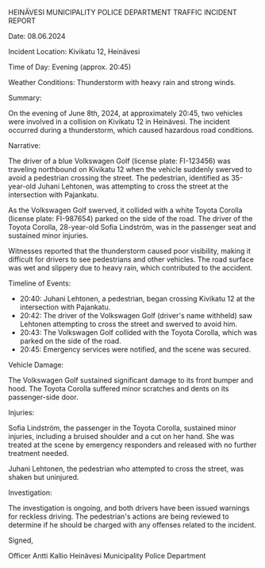 HEINÄVESI MUNICIPALITY POLICE DEPARTMENT
TRAFFIC INCIDENT REPORT

Date: 08.06.2024

Incident Location: Kivikatu 12, Heinävesi

Time of Day: Evening (approx. 20:45)

Weather Conditions: Thunderstorm with heavy rain and strong winds.

Summary:

On the evening of June 8th, 2024, at approximately 20:45, two vehicles were involved in a collision on Kivikatu 12 in Heinävesi. The incident occurred during a thunderstorm, which caused hazardous road conditions.

Narrative:

The driver of a blue Volkswagen Golf (license plate: FI-123456) was traveling northbound on Kivikatu 12 when the vehicle suddenly swerved to avoid a pedestrian crossing the street. The pedestrian, identified as 35-year-old Juhani Lehtonen, was attempting to cross the street at the intersection with Pajankatu.

As the Volkswagen Golf swerved, it collided with a white Toyota Corolla (license plate: FI-987654) parked on the side of the road. The driver of the Toyota Corolla, 28-year-old Sofia Lindström, was in the passenger seat and sustained minor injuries.

Witnesses reported that the thunderstorm caused poor visibility, making it difficult for drivers to see pedestrians and other vehicles. The road surface was wet and slippery due to heavy rain, which contributed to the accident.

Timeline of Events:

* 20:40: Juhani Lehtonen, a pedestrian, began crossing Kivikatu 12 at the intersection with Pajankatu.
* 20:42: The driver of the Volkswagen Golf (driver's name withheld) saw Lehtonen attempting to cross the street and swerved to avoid him.
* 20:43: The Volkswagen Golf collided with the Toyota Corolla, which was parked on the side of the road.
* 20:45: Emergency services were notified, and the scene was secured.

Vehicle Damage:

The Volkswagen Golf sustained significant damage to its front bumper and hood. The Toyota Corolla suffered minor scratches and dents on its passenger-side door.

Injuries:

Sofia Lindström, the passenger in the Toyota Corolla, sustained minor injuries, including a bruised shoulder and a cut on her hand. She was treated at the scene by emergency responders and released with no further treatment needed.

Juhani Lehtonen, the pedestrian who attempted to cross the street, was shaken but uninjured.

Investigation:

The investigation is ongoing, and both drivers have been issued warnings for reckless driving. The pedestrian's actions are being reviewed to determine if he should be charged with any offenses related to the incident.

Signed,

Officer Antti Kallio
Heinävesi Municipality Police Department